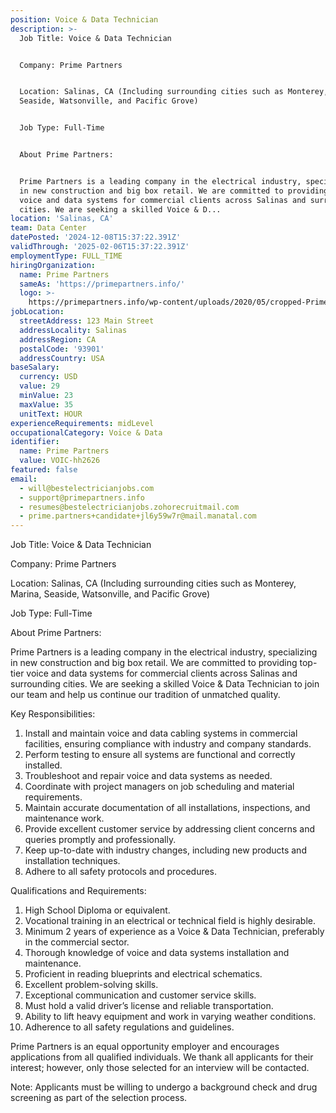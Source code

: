 ```yaml
---
position: Voice & Data Technician
description: >-
  Job Title: Voice & Data Technician


  Company: Prime Partners


  Location: Salinas, CA (Including surrounding cities such as Monterey, Marina,
  Seaside, Watsonville, and Pacific Grove)


  Job Type: Full-Time


  About Prime Partners:


  Prime Partners is a leading company in the electrical industry, specializing
  in new construction and big box retail. We are committed to providing top-tier
  voice and data systems for commercial clients across Salinas and surrounding
  cities. We are seeking a skilled Voice & D...
location: 'Salinas, CA'
team: Data Center
datePosted: '2024-12-08T15:37:22.391Z'
validThrough: '2025-02-06T15:37:22.391Z'
employmentType: FULL_TIME
hiringOrganization:
  name: Prime Partners
  sameAs: 'https://primepartners.info/'
  logo: >-
    https://primepartners.info/wp-content/uploads/2020/05/cropped-Prime-Partners-Logo-NO-BG-1-1.png
jobLocation:
  streetAddress: 123 Main Street
  addressLocality: Salinas
  addressRegion: CA
  postalCode: '93901'
  addressCountry: USA
baseSalary:
  currency: USD
  value: 29
  minValue: 23
  maxValue: 35
  unitText: HOUR
experienceRequirements: midLevel
occupationalCategory: Voice & Data
identifier:
  name: Prime Partners
  value: VOIC-hh2626
featured: false
email:
  - will@bestelectricianjobs.com
  - support@primepartners.info
  - resumes@bestelectricianjobs.zohorecruitmail.com
  - prime.partners+candidate+jl6y59w7r@mail.manatal.com
---
```




Job Title: Voice & Data Technician

Company: Prime Partners

Location: Salinas, CA (Including surrounding cities such as Monterey, Marina, Seaside, Watsonville, and Pacific Grove)

Job Type: Full-Time

About Prime Partners:

Prime Partners is a leading company in the electrical industry, specializing in new construction and big box retail. We are committed to providing top-tier voice and data systems for commercial clients across Salinas and surrounding cities. We are seeking a skilled Voice & Data Technician to join our team and help us continue our tradition of unmatched quality.

Key Responsibilities:

1. Install and maintain voice and data cabling systems in commercial facilities, ensuring compliance with industry and company standards.
2. Perform testing to ensure all systems are functional and correctly installed.
3. Troubleshoot and repair voice and data systems as needed.
4. Coordinate with project managers on job scheduling and material requirements.
5. Maintain accurate documentation of all installations, inspections, and maintenance work.
6. Provide excellent customer service by addressing client concerns and queries promptly and professionally.
7. Keep up-to-date with industry changes, including new products and installation techniques.
8. Adhere to all safety protocols and procedures.

Qualifications and Requirements:

1. High School Diploma or equivalent.
2. Vocational training in an electrical or technical field is highly desirable.
3. Minimum 2 years of experience as a Voice & Data Technician, preferably in the commercial sector.
4. Thorough knowledge of voice and data systems installation and maintenance.
5. Proficient in reading blueprints and electrical schematics.
6. Excellent problem-solving skills.
7. Exceptional communication and customer service skills.
8. Must hold a valid driver’s license and reliable transportation.
9. Ability to lift heavy equipment and work in varying weather conditions.
10. Adherence to all safety regulations and guidelines.

Prime Partners is an equal opportunity employer and encourages applications from all qualified individuals. We thank all applicants for their interest; however, only those selected for an interview will be contacted.

Note: Applicants must be willing to undergo a background check and drug screening as part of the selection process.